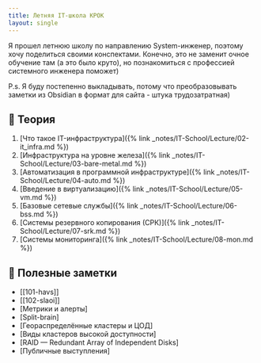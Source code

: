 ```yaml
---
title: Летняя IT-школа КРОК
layout: single
---
```


Я прошел летнюю школу по направлению System-инженер, поэтому хочу поделиться своими конспектами. Конечно, это не заменит очное обучение там (а это было круто), но познакомиться с профессией системного инженера поможет)

P.s. Я буду постепенно выкладывать, потому что преобразовывать заметки из Obsidian в формат для сайта - штука трудозатратная)

## 📘 Теория
1) [Что такое IT-инфраструктура]({% link _notes/IT-School/Lecture/02-it_infra.md %})<br>
2) [Инфраструктура на уровне железа]({% link _notes/IT-School/Lecture/03-bare-metal.md %})<br>
3) [Автоматизация в программной инфраструктуре]({% link _notes/IT-School/Lecture/04-auto.md %})<br>
4) [Введение в виртуализацию]({% link _notes/IT-School/Lecture/05-vm.md %})<br>
5) [Базовые сетевые службы]({% link _notes/IT-School/Lecture/06-bss.md %})<br>
6) [Системы резервного копирования (СРК)]({% link _notes/IT-School/Lecture/07-srk.md %})<br>
7) [Системы мониторинга]({% link _notes/IT-School/Lecture/08-mon.md %}) <br>

## 🧠 Полезные заметки <br>
- [[101-havs]]
- [[102-slaoi]]
- [Метрики и алерты] <br>
- [Split-brain] <br>
- [Геораспределённые кластеры и ЦОД] <br>
- [Виды кластеров высокой доступности] <br>
- [RAID — Redundant Array of Independent Disks] <br>
- [Публичные выступления]


